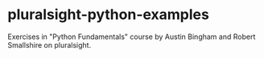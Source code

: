# pluralsight-python-examples
Exercises in "Python Fundamentals" course by Austin Bingham and Robert Smallshire on pluralsight.
